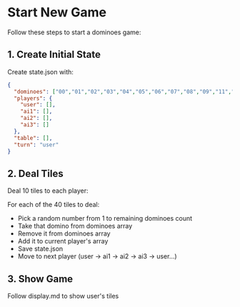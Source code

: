 # Start New Game

Follow these steps to start a dominoes game:

## 1. Create Initial State
Create state.json with:
```json
{
  "dominoes": ["00","01","02","03","04","05","06","07","08","09","11","12","13","14","15","16","17","18","19","22","23","24","25","26","27","28","29","33","34","35","36","37","38","39","44","45","46","47","48","49","55","56","57","58","59","66","67","68","69","77","78","79","88","89","99"],
  "players": {
    "user": [],
    "ai1": [],
    "ai2": [],
    "ai3": []
  },
  "table": [],
  "turn": "user"
}
```

## 2. Deal Tiles
Deal 10 tiles to each player:

For each of the 40 tiles to deal:
- Pick a random number from 1 to remaining dominoes count
- Take that domino from dominoes array
- Remove it from dominoes array  
- Add it to current player's array
- Save state.json
- Move to next player (user → ai1 → ai2 → ai3 → user...)

## 3. Show Game
Follow display.md to show user's tiles